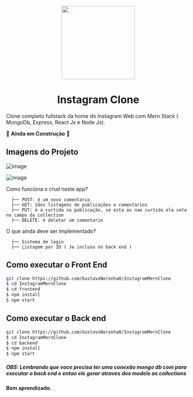 <p align="center">
  <img src="https://logodownload.org/wp-content/uploads/2017/04/instagram-logo-1.png" width="200"/>
</p>

<h1 align="center">
 Instagram Clone
</h1>

Clone completo fullstack da home do Instagram Web com Mern Stack ( MongoDb, Express, React Js e Node Js).

🚧 **Ainda em Construção** 🚧

## Imagens do Projeto
![image](https://user-images.githubusercontent.com/77861206/107554989-686a9480-6bb5-11eb-8228-ca64187d19d7.png)

![image](https://user-images.githubusercontent.com/77861206/107690240-a389c800-6c88-11eb-99c7-eaeb97e9ba10.png)



 Como funciona o crud neste app?

      ├── POST: é um novo comentario
      ├── GET: Sãos listagens de publicações e comentarios
      ├── PUT: é a curtida na publicação, se esta ou nao curtida ela seta no campo da collection
      ├── DELETE: é deletar um comentario
  
 O que ainda deve ser implementado?
 
      ├── Sistema de login
      ├── Listagem por ID ( Ja incluso no back end )
 
 
    

## Como executar o Front End

```bash
git clone https://github.com/GustavoNoronha0/InstagramMernClone
$ cd InstagramMernClone
$ cd frontend
$ npm install
$ npm start
```

## Como executar o Back end

```bash
git clone https://github.com/GustavoNoronha0/InstagramMernClone
$ cd InstagramMernClone
$ cd backend
$ npm install
$ npm start
```

##### OBS: Lembrando que voce precisa ter uma conexão mongo db com para executar o back end e entao ele gerar atraves dos models as collections

#### Bom aprendizado.<br/>
